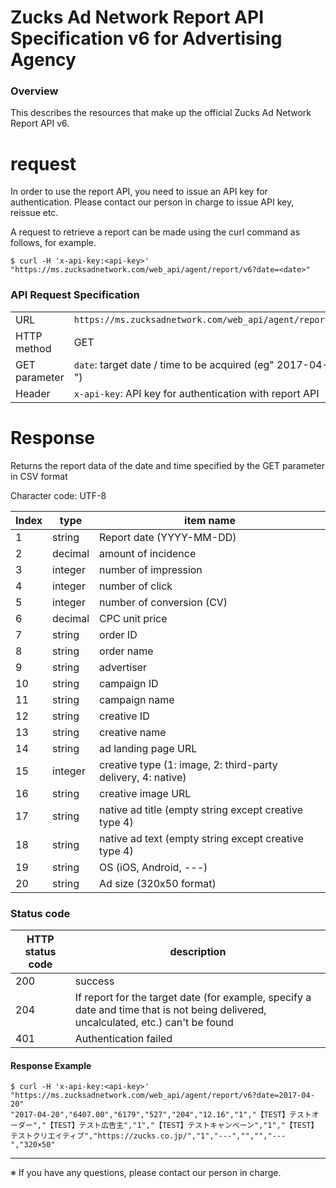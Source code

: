 # Zucks Ad Network Report API Specification v6 for Advertising Agency

### Overview

This describes the resources that make up the official Zucks Ad Network Report API v6.

# request

In order to use the report API, you need to issue an API key for authentication. Please contact our person in charge to issue API key, reissue etc.

A request to retrieve a report can be made using the curl command as follows, for example.

```Sh
$ curl -H 'x-api-key:<api-key>' "https://ms.zucksadnetwork.com/web_api/agent/report/v6?date=<date>"
```

### API Request Specification

| | |
| --- | --- |
| URL | `https://ms.zucksadnetwork.com/web_api/agent/report/v6` |
| HTTP method | GET |
| GET parameter | `date`: target date / time to be acquired (eg" 2017-04-20 ") |
| Header | `x-api-key`: API key for authentication with report API |



# Response

Returns the report data of the date and time specified by the GET parameter in CSV format

Character code: UTF-8

| Index | type | item name |
| --- | --- | --- |
| 1 | string | Report date (YYYY-MM-DD) |
| 2 | decimal | amount of incidence |
| 3 | integer | number of impression |
| 4 | integer | number of click |
| 5 | integer | number of conversion (CV) |
| 6 | decimal | CPC unit price |
| 7 | string | order ID |
| 8 | string | order name |
| 9 | string | advertiser |
| 10 | string | campaign ID |
| 11 | string | campaign name |
| 12 | string | creative ID |
| 13 | string | creative name |
| 14 | string | ad landing page URL |
| 15 | integer | creative type (1: image, 2: third-party delivery, 4: native) |
| 16 | string | creative image URL |
| 17 | string | native ad title (empty string except creative type 4) |
| 18 | string | native ad text (empty string except creative type 4) |
| 19 | string | OS (iOS, Android, ---) |
| 20 | string | Ad size (320x50 format) |

### Status code

| HTTP status code | description |
| -------------------- | ---- |
| 200 | success |
| 204 | If report for the target date (for example, specify a date and time that is not being delivered, uncalculated, etc.) can't be found |
| 401 | Authentication failed |


#### Response Example

```Sh
$ curl -H 'x-api-key:<api-key>' "https://ms.zucksadnetwork.com/web_api/agent/report/v6?date=2017-04-20"
"2017-04-20","6407.00","6179","527","204","12.16","1","【TEST】テストオーダー","【TEST】テスト広告主","1","【TEST】テストキャンペーン","1","【TEST】テストクリエイティブ","https://zucks.co.jp/","1","---","","","---","320×50"
```


-------------------------------------------------------------------- --------------

※ If you have any questions, please contact our person in charge.
